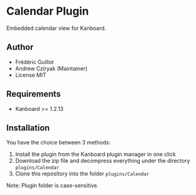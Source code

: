 Calendar Plugin
===============

Embedded calendar view for Kanboard.

Author
------

- Frédéric Guillot
- Andrew Cziryak (Maintainer)
- License MIT

Requirements
------------

- Kanboard >= 1.2.13

Installation
------------

You have the choice between 3 methods:

1. Install the plugin from the Kanboard plugin manager in one click
2. Download the zip file and decompress everything under the directory `plugins/Calendar`
3. Clone this repository into the folder `plugins/Calendar`

Note: Plugin folder is case-sensitive.
